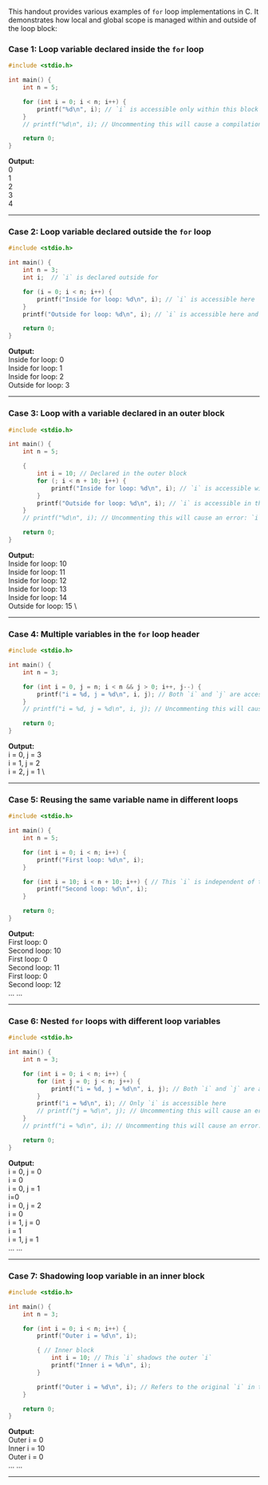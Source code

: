 This handout provides various examples of `for` loop implementations in C.  It demonstrates how local and global scope is managed within and outside of the loop block:

### Case 1: Loop variable declared inside the `for` loop

```c
#include <stdio.h>

int main() {
    int n = 5;

    for (int i = 0; i < n; i++) {
        printf("%d\n", i); // `i` is accessible only within this block
    }
    // printf("%d\n", i); // Uncommenting this will cause a compilation error: `i` is out of scope.

    return 0;
}

```
**Output:** \
0 \
1 \
2 \
3 \
4 

----------

### Case 2: Loop variable declared outside the `for` loop

```c
#include <stdio.h>

int main() {
    int n = 3;
    int i;	// `i` is declared outside for 

    for (i = 0; i < n; i++) {
        printf("Inside for loop: %d\n", i); // `i` is accessible here
    }
    printf("Outside for loop: %d\n", i); // `i` is accessible here and retains its value after the loop ends

    return 0;
}

```
**Output:** \
Inside for loop: 0 \
Inside for loop: 1 \
Inside for loop: 2 \
Outside for loop: 3  

----------

### Case 3: Loop with a variable declared in an outer block

```c
#include <stdio.h>

int main() {
    int n = 5;

    {
        int i = 10; // Declared in the outer block
        for (; i < n + 10; i++) {
            printf("Inside for loop: %d\n", i); // `i` is accessible within the loop
        }
        printf("Outside for loop: %d\n", i); // `i` is accessible in the outer block after the loop
    }
    // printf("%d\n", i); // Uncommenting this will cause an error: `i` is not in scope.

    return 0;
}

```

**Output:** \
Inside for loop: 10 \
Inside for loop: 11 \
Inside for loop: 12 \
Inside for loop: 13 \
Inside for loop: 14 \
Outside for loop: 15 \


----------

### Case 4: Multiple variables in the `for` loop header

```c
#include <stdio.h>

int main() {
    int n = 3;

    for (int i = 0, j = n; i < n && j > 0; i++, j--) {
        printf("i = %d, j = %d\n", i, j); // Both `i` and `j` are accessible here
    }
    // printf("i = %d, j = %d\n", i, j); // Uncommenting this will cause an error: `i` and `j` are not in scope.

    return 0;
}

```
**Output:** \
i = 0, j = 3 \
i = 1, j = 2 \
i = 2, j = 1 \


----------

### Case 5: Reusing the same variable name in different loops

```c
#include <stdio.h>

int main() {
    int n = 5;

    for (int i = 0; i < n; i++) {
        printf("First loop: %d\n", i);
    }

    for (int i = 10; i < n + 10; i++) { // This `i` is independent of the first `i`
        printf("Second loop: %d\n", i);
    }

    return 0;
}

```
**Output:** \
First loop: 0 \
Second loop: 10 \
First loop: 0 \
Second loop: 11 \
First loop: 0 \
Second loop: 12 \
...
...

----------

### Case 6: Nested `for` loops with different loop variables

```c
#include <stdio.h>

int main() {
    int n = 3;

    for (int i = 0; i < n; i++) {
        for (int j = 0; j < n; j++) {
            printf("i = %d, j = %d\n", i, j); // Both `i` and `j` are accessible here
        }
        printf("i = %d\n", i); // Only `i` is accessible here
        // printf("j = %d\n", j); // Uncommenting this will cause an error: `j` is not in scope.
    }
    // printf("i = %d\n", i); // Uncommenting this will cause an error: `i` is not in scope.

    return 0;
}

```
**Output:** \
i = 0, j = 0	\
i = 0 \
i = 0, j = 1 \
i=0 \
i = 0, j = 2 \
i = 0 \
i = 1, j = 0 \
i = 1 \
i = 1, j = 1 \
...
...



----------

### Case 7: Shadowing loop variable in an inner block

```c
#include <stdio.h>

int main() {
    int n = 3;

    for (int i = 0; i < n; i++) {
        printf("Outer i = %d\n", i);

        { // Inner block
            int i = 10; // This `i` shadows the outer `i`
            printf("Inner i = %d\n", i);
        }

        printf("Outer i = %d\n", i); // Refers to the original `i` in the loop
    }

    return 0;
}

```
**Output:** \
Outer i = 0 \
Inner i = 10 \
Outer i = 0 \
...
...

----------
<!--stackedit_data:
eyJoaXN0b3J5IjpbLTkxNzQ0MTEyNl19
-->